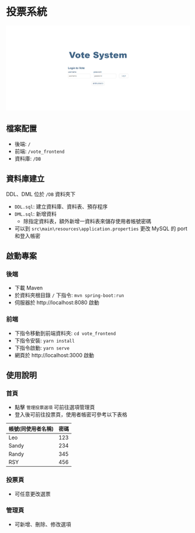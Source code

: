 # 投票系統
![image](./home.png)
## 檔案配置
* 後端: `/`
* 前端: `/vote_frontend`
* 資料庫: `/DB`

## 資料庫建立
DDL、DML 位於 `/DB` 資料夾下
* `DDL.sql`: 建立資料庫、資料表、預存程序
* `DML.sql`: 新增資料
  * 除指定資料表，額外新增一資料表來儲存使用者帳號密碼
* 可以到 `src\main\resources\application.properties` 更改 MySQL 的 port 和登入帳密

## 啟動專案
### 後端
* 下載 Maven
* 於資料夾根目錄 `/` 下指令: `mvn spring-boot:run`
* 伺服器於 http://localhost:8080 啟動

### 前端
* 下指令移動到前端資料夾: `cd vote_frontend`
* 下指令安裝: `yarn install`
* 下指令啟動: `yarn serve`
* 網頁於 http://localhost:3000 啟動

## 使用說明
### 首頁
* 點擊 `管理投票選項` 可前往選項管理頁
* 登入後可前往投票頁，使用者帳密可參考以下表格

|帳號(同使用者名稱)|密碼|
|  ----  | ----  |
|Leo|123|
|Sandy|234|
|Randy|345|
|RSY|456|

### 投票頁
* 可任意更改選票

### 管理頁
* 可新增、刪除、修改選項